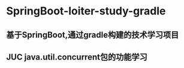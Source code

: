 # SpringBoot-loiter-study-gradle

## 基于SpringBoot,通过gradle构建的技术学习项目

## JUC java.util.concurrent包的功能学习